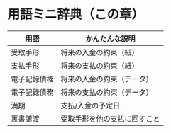 # 用語ミニ辞典（この章）

| 用語         | かんたんな説明               |
| ------------ | ---------------------------- |
| 受取手形     | 将来の入金の約束（紙）       |
| 支払手形     | 将来の支払の約束（紙）       |
| 電子記録債権 | 将来の入金の約束（データ）   |
| 電子記録債務 | 将来の支払の約束（データ）   |
| 満期         | 支払/入金の予定日            |
| 裏書譲渡     | 受取手形を他の支払に回すこと |
